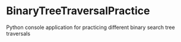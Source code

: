 # BinaryTreeTraversalPractice
Python console application for practicing different binary search tree traversals
